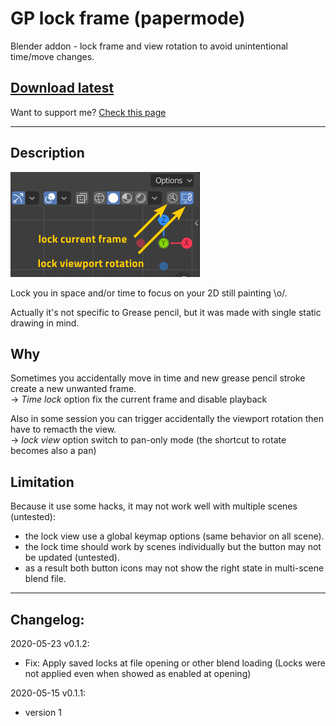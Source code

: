 # GP lock frame (papermode)
Blender addon - lock frame and view rotation to avoid unintentional time/move changes.

## [Download latest](https://github.com/Pullusb/GP_lock_frame/archive/master.zip)

Want to support me? [Check this page](http://www.samuelbernou.fr/donate)

---  

## Description

![lock frame](https://github.com/Pullusb/images_repo/raw/master/PAPERMOD_Lock_frame.png)

Lock you in space and/or time to focus on your 2D still painting \o/.  

Actually it's not specific to Grease pencil, but it was made with single static drawing in mind.

## Why

Sometimes you accidentally move in time and new grease pencil stroke create a new unwanted frame.  
-> *Time lock* option fix the current frame and disable playback

Also in some session you can trigger accidentally the viewport rotation then have to remacth the view.  
-> *lock view* option switch to pan-only mode (the shortcut to rotate becomes also a pan)

## Limitation

Because it use some hacks, it may not work well with multiple scenes (untested):
 - the lock view use a global keymap options (same behavior on all scene).
 - the lock time should work by scenes individually but the button may not be updated (untested).
 - as a result both button icons may not show the right state in multi-scene blend file.

---

## Changelog:
  2020-05-23 v0.1.2:
  - Fix: Apply saved locks at file opening or other blend loading (Locks were not applied even when showed as enabled at opening)

  2020-05-15 v0.1.1:
  - version 1